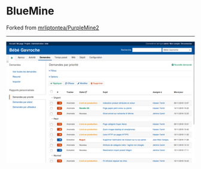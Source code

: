 # BlueMine

Forked from [mrliptontea/PurpleMine2](https://github.com/mrliptontea/PurpleMine2)

---

![Screenshot](https://github.com/jerome-carrot/BlueMine/raw/master/screenshots/issues.png)
